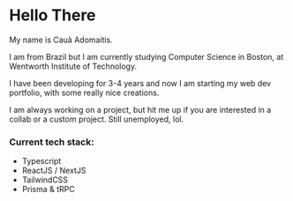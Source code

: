 # Hello There


My name is Cauã Adomaitis.


I am from Brazil but I am currently studying Computer Science in Boston,
at Wentworth Institute of Technology.


I have been developing for 3-4 years and now I am starting my web dev portfolio,
with some really nice creations.


I am always working on a project, but hit me up if you are interested in a collab
or a custom project. Still unemployed, lol.


### Current tech stack:
 - Typescript
 - ReactJS / NextJS
 - TailwindCSS
 - Prisma & tRPC
